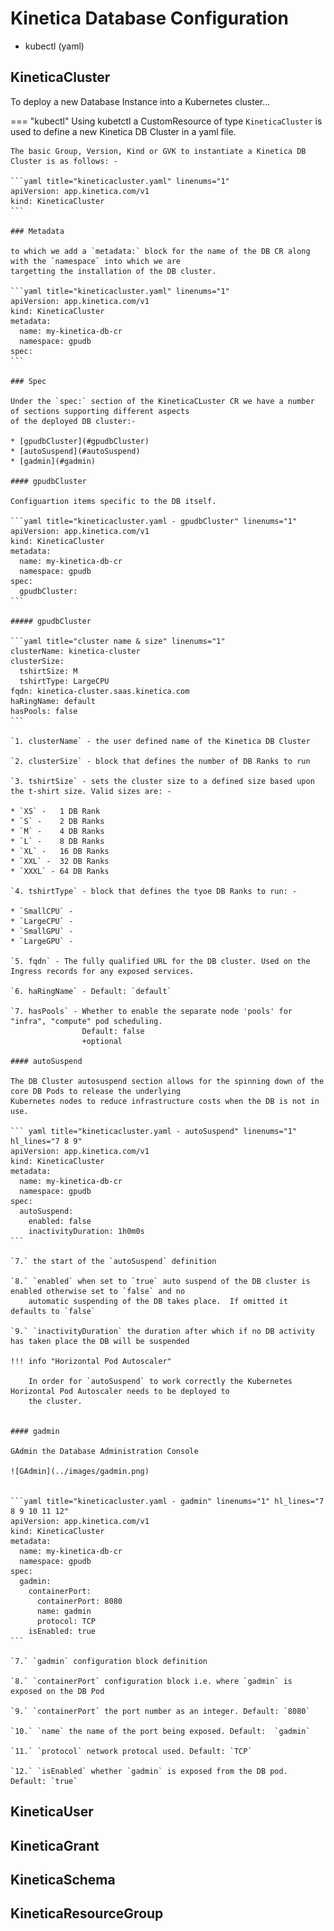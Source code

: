 # Kinetica Database Configuration

* kubectl (yaml)

## KineticaCluster

To deploy a new Database Instance into a Kubernetes cluster...

=== "kubectl"
    Using kubetctl a CustomResource of type `KineticaCluster` is used to define a new Kinetica DB Cluster in a yaml file.

    The basic Group, Version, Kind or GVK to instantiate a Kinetica DB Cluster is as follows: -
    
    ```yaml title="kineticacluster.yaml" linenums="1"
    apiVersion: app.kinetica.com/v1
    kind: KineticaCluster
    ```

    ### Metadata

    to which we add a `metadata:` block for the name of the DB CR along with the `namespace` into which we are
    targetting the installation of the DB cluster.

    ```yaml title="kineticacluster.yaml" linenums="1"
    apiVersion: app.kinetica.com/v1
    kind: KineticaCluster
    metadata:
      name: my-kinetica-db-cr
      namespace: gpudb
    spec:
    ```

    ### Spec
    
    Under the `spec:` section of the KineticaCLuster CR we have a number of sections supporting different aspects
    of the deployed DB cluster:-

    * [gpudbCluster](#gpudbCluster)
    * [autoSuspend](#autoSuspend)
    * [gadmin](#gadmin)

    #### gpudbCluster

    Configuartion items specific to the DB itself.

    ```yaml title="kineticacluster.yaml - gpudbCluster" linenums="1"
    apiVersion: app.kinetica.com/v1
    kind: KineticaCluster
    metadata:
      name: my-kinetica-db-cr
      namespace: gpudb
    spec:
      gpudbCluster:
    ```

    ##### gpudbCluster

    ```yaml title="cluster name & size" linenums="1"
    clusterName: kinetica-cluster 
    clusterSize: 
      tshirtSize: M 
      tshirtType: LargeCPU 
    fqdn: kinetica-cluster.saas.kinetica.com
    haRingName: default
    hasPools: false    
    ```

    `1. clusterName` - the user defined name of the Kinetica DB Cluster

    `2. clusterSize` - block that defines the number of DB Ranks to run

    `3. tshirtSize` - sets the cluster size to a defined size based upon the t-shirt size. Valid sizes are: -

    * `XS` -   1 DB Rank
    * `S` -    2 DB Ranks
    * `M` -    4 DB Ranks
    * `L` -    8 DB Ranks
    * `XL` -   16 DB Ranks
    * `XXL` -  32 DB Ranks
    * `XXXL` - 64 DB Ranks

    `4. tshirtType` - block that defines the tyoe DB Ranks to run: -

    * `SmallCPU` - 
    * `LargeCPU` -
    * `SmallGPU` - 
    * `LargeGPU` -

    `5. fqdn` - The fully qualified URL for the DB cluster. Used on the Ingress records for any exposed services.

    `6. haRingName` - Default: `default`

    `7. hasPools` - Whether to enable the separate node 'pools' for "infra", "compute" pod scheduling.
                    Default: false
                    +optional

    #### autoSuspend

    The DB Cluster autosuspend section allows for the spinning down of the core DB Pods to release the underlying
    Kubernetes nodes to reduce infrastructure costs when the DB is not in use. 

    ``` yaml title="kineticacluster.yaml - autoSuspend" linenums="1" hl_lines="7 8 9"
    apiVersion: app.kinetica.com/v1
    kind: KineticaCluster
    metadata:
      name: my-kinetica-db-cr
      namespace: gpudb
    spec:
      autoSuspend:
        enabled: false
        inactivityDuration: 1h0m0s
    ```

    `7.` the start of the `autoSuspend` definition

    `8.` `enabled` when set to `true` auto suspend of the DB cluster is enabled otherwise set to `false` and no 
        automatic suspending of the DB takes place.  If omitted it defaults to `false`

    `9.` `inactivityDuration` the duration after which if no DB activity has taken place the DB will be suspended

    !!! info "Horizontal Pod Autoscaler"

        In order for `autoSuspend` to work correctly the Kubernetes Horizontal Pod Autoscaler needs to be deployed to
        the cluster.


    #### gadmin

    GAdmin the Database Administration Console

    ![GAdmin](../images/gadmin.png)


    ```yaml title="kineticacluster.yaml - gadmin" linenums="1" hl_lines="7 8 9 10 11 12"
    apiVersion: app.kinetica.com/v1
    kind: KineticaCluster
    metadata:
      name: my-kinetica-db-cr
      namespace: gpudb
    spec:
      gadmin:
        containerPort:
          containerPort: 8080
          name: gadmin
          protocol: TCP
        isEnabled: true
    ```

    `7.` `gadmin` configuration block definition

    `8.` `containerPort` configuration block i.e. where `gadmin` is exposed on the DB Pod

    `9.` `containerPort` the port number as an integer. Default: `8080`

    `10.` `name` the name of the port being exposed. Default:  `gadmin`

    `11.` `protocol` network protocal used. Default: `TCP`

    `12.` `isEnabled` whether `gadmin` is exposed from the DB pod. Default: `true`

## KineticaUser

## KineticaGrant

## KineticaSchema

## KineticaResourceGroup
